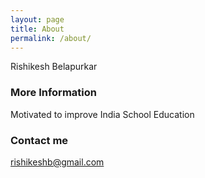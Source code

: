 ```yaml
---
layout: page
title: About
permalink: /about/
---
```


Rishikesh Belapurkar 

### More Information

Motivated to improve India School Education

### Contact me

[rishikeshb@gmail.com](mailto:rishikeshb@gmail.com)
